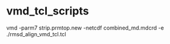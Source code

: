# vmd_tcl_scripts
vmd -parm7 strip.prmtop.new -netcdf combined_md.mdcrd -e ./rmsd_align_vmd_tcl.tcl
